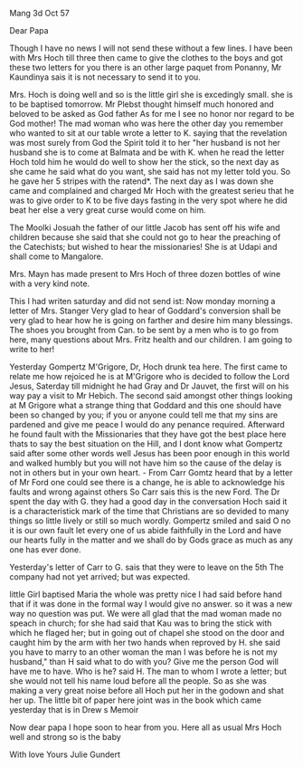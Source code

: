  Mang 3d Oct 57

Dear Papa

Though I have no news I will not send these without a few lines. I have been with Mrs Hoch till three then came to give the clothes to the boys and got these two letters for you there is an other large paquet from Ponanny, Mr Kaundinya sais it is not necessary to send it to you.

Mrs. Hoch is doing well and so is the little girl she is excedingly small. she is to be baptised tomorrow. Mr Plebst thought himself much honored and beloved to be asked as God father As for me I see no honor nor regard to be God mother! The mad woman who was here the other day you remember who wanted to sit at our table wrote a letter to K. saying that the revelation was most surely from God the Spirit told it to her "her husband is not her husband she is to come at Balmata and be with K. when he read the letter Hoch told him he would do well to show her the stick, so the next day as she came he said what do you want, she said has not my letter told you. So he gave her 5 stripes with the ratend*. The next day as I was down she came and complained and charged Mr Hoch with the greatest serieu that he was to give order to K to be five days fasting in the very spot where he did beat her else a very great curse would come on him.

The Moolki Josuah the father of our little Jacob has sent off his wife and children because she said that she could not go to hear the preaching of the Catechists; but wished to hear the missionaries! She is at Udapi and shall come to Mangalore.

Mrs. Mayn has made present to Mrs Hoch of three dozen bottles of wine with a very kind note.

This I had writen saturday and did not send ist: Now monday morning a letter of Mrs. Stanger Very glad to hear of Goddard's conversion shall be very glad to hear how he is going on farther and desire him many blessings. The shoes you brought from Can. to be sent by a men who is to go from here, many questions about Mrs. Fritz health and our children. I am going to write to her!

Yesterday Gompertz M'Grigore, Dr, Hoch drunk tea here. The first came to relate me how rejoiced he is at M'Grigore who is decided to follow the Lord Jesus, Saterday till midnight he had Gray and Dr Jauvet, the first will on his way pay a visit to Mr Hebich. The second said amongst other things looking at M Grigore what a strange thing that Goddard and this one should have been so changed by you; if you or anyone could tell me that my sins are pardened and give me peace I would do any penance required. Afterward he found fault with the Missionaries that they have got the best place here thats to say the best situation on the Hill, and I dont know what Gompertz said after some other words well Jesus has been poor enough in this world and walked humbly but you will not have him so the cause of the delay is not in others but in your own heart. - From Carr Gomtz heard that by a letter of Mr Ford one could see there is a change, he is able to acknowledge his faults and wrong against others So Carr sais this is the new Ford. The Dr spent the day with G. they had a good day in the conversation Hoch said it is a characteristick mark of the time that Christians are so devided to many things so little lively or still so much wordly. Gompertz smiled and said O no it is our own fault let every one of us abide faithfully in the Lord and have our hearts fully in the matter and we shall do by Gods grace as much as any one has ever done.

Yesterday's letter of Carr to G. sais that they were to leave on the 5th The company had not yet arrived; but was expected.

little Girl baptised Maria the whole was pretty nice I had said before hand that if it was done in the formal way I would give no answer. so it was a new way no question was put. We were all glad that the mad woman made no speach in church; for she had said that Kau was to bring the stick with which he flaged her; but in going out of chapel she stood on the door and caught him by the arm with her two hands when reproved by H. she said you have to marry to an other woman the man I was before he is not my husband," than H said what to do with you? Give me the person God will have me to have. Who is he? said H. The man to whom I wrote a letter; but she would not tell his name loud before all the people. So as she was making a very great noise before all Hoch put her in the godown and shat her up. 
The little bit of paper here joint was in the book which came yesterday that is in Drew s Memoir

Now dear papa I hope soon to hear from you. Here all as usual Mrs Hoch well and strong so is the baby

 With love
 Yours Julie Gundert

